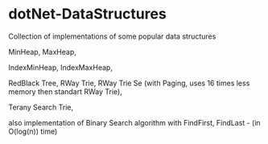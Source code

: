 # dotNet-DataStructures

Collection of implementations of some popular data structures

MinHeap,
MaxHeap,

IndexMinHeap,
IndexMaxHeap,

RedBlack Tree,
RWay Trie,
RWay Trie Se (with Paging, uses 16 times less memory then standart RWay Trie),

Terany Search Trie,

also
implementation of Binary Search algorithm with FindFirst, FindLast - (in O(log(n)) time)
